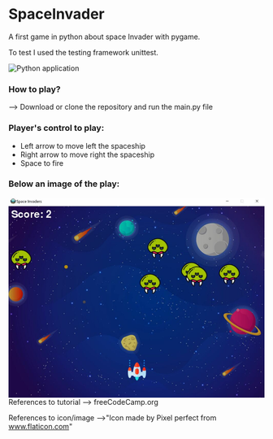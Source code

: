 # SpaceInvader
A first game in python about space Invader with pygame. 

To test I used the testing framework unittest.

![Python application](https://github.com/SudatiSimone/SpaceInvader/workflows/Python%20application/badge.svg?branch=master&event=push)

### **How to play?** 

--> Download or clone the repository and run the main.py file

### **Player's control to play:**

- Left arrow to move left the spaceship
- Right arrow to move right the spaceship
- Space to fire 

### **Below an image of the play:**

<img src="Capture.jpg"
     style="float: left; margin-right: 10px;" />


References to tutorial --> freeCodeCamp.org 

References to icon/image -->"Icon made by Pixel perfect from www.flaticon.com"
